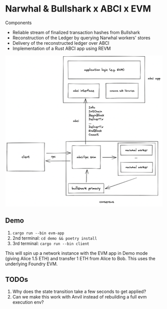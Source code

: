 # Narwhal & Bullshark x ABCI x EVM

Components
* Reliable stream of finalized transaction hashes from Bullshark
* Reconstruction of the Ledger by querying Narwhal workers' stores
* Delivery of the reconstructed ledger over ABCI
* Implementation of a Rust ABCI app using REVM

![](./assets/architecture.png)

## Demo

1. `cargo run --bin evm-app`
2. 2nd terminal: `cd demo && poetry install`
3. 3rd terminal: `cargo run --bin client`

This will spin up a network instance with the EVM app in Demo mode (giving Alice 1.5 ETH) and transfer 1 ETH from Alice to Bob. This uses the underlying Foundry EVM.

## TODOs

1. Why does the state transition take a few seconds to get applied?
2. Can we make this work with Anvil instead of rebuilding a full evm execution env?
